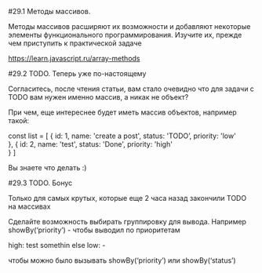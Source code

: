 #29.1 Методы массивов.

Методы массивов расширяют их возможности и добавляют некоторые элементы функционального программирования. Изучите их, прежде чем приступить к практической задаче

https://learn.javascript.ru/array-methods

#29.2 TODO. Теперь уже по-настоящему

Согласитесь, после чтения статьи, вам стало очевидно что для задачи с TODO вам нужен именно массив, а никак не объект?

При чем, еще интереснее будет иметь массив объектов, например такой:

const list = [ 
{ 
    id: 1,
    name: 'create a post', 
    status: 'TODO’, 
    priority: 'low'  
}, 
{ 
    id: 2,
    name: 'test', 
    status: 'Done', 
    priority: 'high'  
} 
] 

Вы знаете что делать :)

#29.3 TODO. Бонус

Только для самых крутых, которые еще 2 часа назад закончили TODO на массивах

Сделайте возможность выбирать группировку для вывода. Например 
showBy(‘priority’) - чтобы выводил по приоритетам 

high:
   test
   somethin else
low: 
    -

чтобы можно было вызывать showBy(‘priority’) или showBy(‘status’)